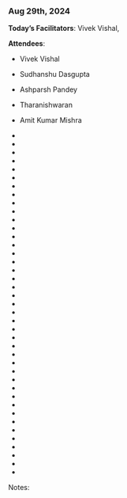 ### Aug 29th, 2024

**Today’s Facilitators**: Vivek Vishal, 


**Attendees**: 
- Vivek Vishal
- Sudhanshu Dasgupta
- Ashparsh Pandey
- Tharanishwaran

- Amit Kumar Mishra
-
-
- 
- 
- 
- 
- 
- 
- 
- 
- 
- 
- 
- 
- 
- 
- 
- 
- 
- 
- 
- 
- 
- 
- 
- 
- 
- 
- 
- 
- 
- 
- 
- 
- 
- 
- 
- 
- 
- 
- 


Notes:
